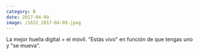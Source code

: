 ```yaml
--- 
category: B 
date: 2017-04-09 
image: /1632_2017-04-09.jpeg 
--- 
```


La mejor huella digital = el móvil. "Estás vivo" en función de que tengas uno y "se mueva".